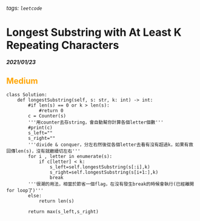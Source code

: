 ###### tags: `leetcode`
<style>
.orange {
  color: #FFA600;
}
.green{
  color: #00FF00;
}
.red{
  color: #FF0000;
}
</style>

# Longest Substring with At Least K Repeating Characters
***2021/01/23***
## <span class="orange">Medium</span>
```python=
class Solution:
    def longestSubstring(self, s: str, k: int) -> int:
        #if len(s) == 0 or k > len(s):
            #return 0
        c = Counter(s)
        '''用counter去存string，會自動幫你計算各個letter個數'''
        #print(c)
        s_left=""
        s_right=""
        '''divide & conquer，分左右然後從各個letter去看有沒有超過k，如果有救回傳len(s)，沒有就繼續切左右'''
        for i , letter in enumerate(s):
            if c[letter] < k:
                s_left=self.longestSubstring(s[:i],k)
                s_right=self.longestSubstring(s[i+1:],k)
                break
        '''很潮的用法，相當於節省一個flag，在沒有發生break的時候會執行(已經離開for loop了)'''
        else:
            return len(s)
        
        return max(s_left,s_right)
```
